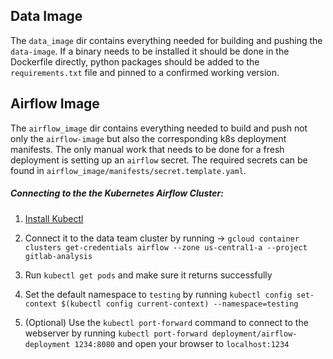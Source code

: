 ## Data Image

The `data_image` dir contains everything needed for building and pushing the `data-image`. If a binary needs to be installed it should be done in the Dockerfile directly, python packages should be added to the `requirements.txt` file and pinned to a confirmed working version.


## Airflow Image

The `airflow_image` dir contains everything needed to build and push not only the `airflow-image` but also the corresponding k8s deployment manifests. The only manual work that needs to be done for a fresh deployment is setting up an `airflow` secret. The required secrets can be found in `airflow_image/manifests/secret.template.yaml`.  

##### Connecting to the the Kubernetes Airflow Cluster:

1. [Install Kubectl](https://kubernetes.io/docs/tasks/tools/install-kubectl/#install-with-homebrew-on-macos)

2.  Connect it to the data team cluster by running -> `gcloud container clusters get-credentials airflow --zone us-central1-a --project gitlab-analysis`

3.  Run `kubectl get pods` and make sure it returns successfully 

4.  Set the default namespace to `testing` by running `kubectl config set-context $(kubectl config current-context) --namespace=testing`

5. (Optional) Use the `kubectl port-forward` command to connect to the webserver by running `kubectl port-forward deployment/airflow-deployment 1234:8080` and open your browser to `localhost:1234` 